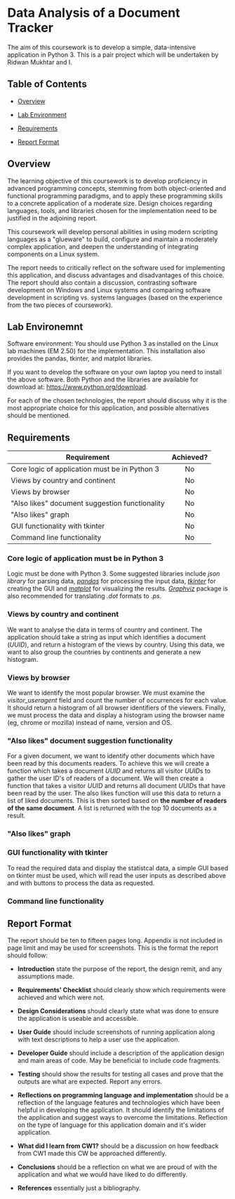 # Data Analysis of a Document Tracker

The aim of this coursework is to develop a simple, data-intensive application in Python 3. This is a pair project which will be undertaken by Ridwan Mukhtar and I. 

## Table of Contents

* [Overview](https://github.com/CMHayden/Data-Analysis-of-a-Document-Tracker#overview)

* [Lab Environment](https://github.com/CMHayden/Data-Analysis-of-a-Document-Tracker#lab-environemnt)

* [Requirements](https://github.com/CMHayden/Data-Analysis-of-a-Document-Tracker#requirements)

* [Report Format](https://github.com/CMHayden/Data-Analysis-of-a-Document-Tracker#report-format)

## Overview

The learning objective of this coursework is to develop proficiency in advanced programming concepts, stemming from both object-oriented and functional programming paradigms, and to apply these programming skills to a concrete application of a moderate size. Design choices regarding languages, tools, and libraries chosen for the implementation need to be justified in the adjoining report.

This coursework will develop personal abilities in using modern scripting languages as a "glueware" to build, configure and maintain a moderately complex application, and deepen the understanding of integrating components on a Linux system.

The report needs to critically reflect on the software used for implementing this application, and discuss advantages and disadvantages of this choice. The report should also contain a discussion, contrasting software development on Windows and Linux systems and comparing software development in scripting vs. systems languages (based on the experience from the two pieces of coursework).

## Lab Environemnt

Software environment: You should use Python 3 as installed on the Linux lab machines (EM 2.50) for the implementation. This installation also provides the pandas, tkinter, and matplot libraries.

If you want to develop the software on your own laptop you need to install the above software. Both Python and the libraries are available for download at: https://www.python.org/download.

For each of the chosen technologies, the report should discuss why it is the most appropriate choice for this application, and possible alternatives should be mentioned.

## Requirements

| Requirement                                                                       | Achieved?     |
| --------------------------------------------------------------------------------- |:-------------:|
| Core logic of application must be in Python 3                                     | No            |
| Views by country and continent                                                    | No            |
| Views by browser                                                                  | No            |
| "Also likes" document suggestion functionality                                    | No            |
| "Also likes" graph                                                                | No            |
| GUI functionality with tkinter                                                    | No            |
| Command line functionality                                                        | No            |

### Core logic of application must be in Python 3

Logic must be done with Python 3. Some suggested libraries include *json library* for parsing data, *[pandas](https://pandas.pydata.org/)* for processing the input data, *[tkinter](https://docs.python.org/2/library/tkinter.html)* for creating the GUI and *[matplot](https://matplotlib.org/)* for visualizing the results. *[Graphviz](https://www.graphviz.org/)* package is also recommended for translating *.dot* formats to *.ps*.

### Views by country and continent

We want to analyse the data in terms of country and continent. The application should take a string as input which identifies a document (*UUID*), and return a histogram of the views by country. Using this data, we want to also group the countries by continents and generate a new histogram.

### Views by browser

We want to identify the most popular browser. We must examine the *visitor_useragent* field and count the number of occurrences for each value. It should return a histogram of all browser identifiers of the viewers. Finally, we must process the data and display a histogram using the browser name (eg, chrome or mozilla) instead of name, version and OS. 

### "Also likes" document suggestion functionality

For a given document, we want to identify other documents which have been read by this documents readers. To achieve this we will create a function which takes a document *UUID* and returns all visitor *UUID*s to gather the user ID's of readers of a document. We will then create a function that takes a visitor *UUID* and returns all document *UUID*s that have been read by the user. The also likes function will use this data to return a list of liked documents. This is then sorted based on **the number of readers of the same document**. A list is returned with the top 10 documents as a result.

### "Also likes" graph

### GUI functionality with tkinter

To read the required data and display the statistcal data, a simple GUI based on tkinter must be used, which will read the user inputs as described above and with buttons to process the data as requested.

### Command line functionality

## Report Format

The report should be ten to fifteen pages long. Appendix is not included in page limit and may be used for screenshots. This is the format the report should follow:

* **Introduction** state the purpose of the report, the design remit, and any assumptions made. 

* **Requirements' Checklist** should clearly show which requirements were achieved and which were not.

* **Design Considerations** should clearly state what was done to ensure the application is useable and accessible.

* **User Guide** should include screenshots of running application along with text descriptions to help a user use the application.

* **Developer Guide** should include a description of the application design and main areas of code. May be beneficial to include code fragments.

* **Testing** should show the results for testing all cases and prove that the outputs are what are expected. Report any errors.

* **Reflections on programming language and implementation** should be a reflection of the language features and technologies which have been helpful in developing the application. It should identify the limitations of the application and suggest ways to overcome the limitations. Reflection on the type of language for this application domain and it's wider application.

* **What did I learn from CW1?** should be a discussion on how feedback from CW1 made this CW be approached differently.

* **Conclusions** should be a reflection on what we are proud of with the application and what we would have liked to do differently.

* **References** essentially just a bibliography.
